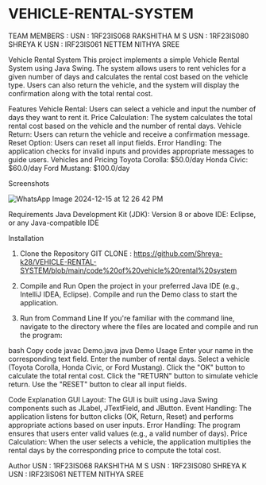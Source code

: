 # VEHICLE-RENTAL-SYSTEM

TEAM MEMBERS : 
USN : 1RF23IS068 RAKSHITHA M S
USN : 1RF23IS080 SHREYA K
USN : IRF23IS061 NETTEM NITHYA SREE

Vehicle Rental System
This project implements a simple Vehicle Rental System using Java Swing. The system allows users to rent vehicles for a given number of days and calculates the rental cost based on the vehicle type. Users can also return the vehicle, and the system will display the confirmation along with the total rental cost.

Features
Vehicle Rental: Users can select a vehicle and input the number of days they want to rent it.
Price Calculation: The system calculates the total rental cost based on the vehicle and the number of rental days.
Vehicle Return: Users can return the vehicle and receive a confirmation message.
Reset Option: Users can reset all input fields.
Error Handling: The application checks for invalid inputs and provides appropriate messages to guide users.
Vehicles and Pricing
Toyota Corolla: $50.0/day
Honda Civic: $60.0/day
Ford Mustang: $100.0/day

Screenshots

![WhatsApp Image 2024-12-15 at 12 26 42 PM](https://github.com/user-attachments/assets/87469e97-1ad2-4666-919a-c78619a88fec)


Requirements
Java Development Kit (JDK): Version 8 or above
IDE:  Eclipse, or any Java-compatible IDE

Installation
1. Clone the Repository
   GIT CLONE : https://github.com/Shreya-k28/VEHICLE-RENTAL-SYSTEM/blob/main/code%20of%20vehicle%20rental%20system
    


3. Compile and Run
Open the project in your preferred Java IDE (e.g., IntelliJ IDEA, Eclipse).
Compile and run the Demo class to start the application.

4. Run from Command Line
If you're familiar with the command line, navigate to the directory where the files are located and compile and run the program:

bash
Copy code
javac Demo.java
java Demo
Usage
Enter your name in the corresponding text field.
Enter the number of rental days.
Select a vehicle (Toyota Corolla, Honda Civic, or Ford Mustang).
Click the "OK" button to calculate the total rental cost.
Click the "RETURN" button to simulate vehicle return.
Use the "RESET" button to clear all input fields.

Code Explanation
GUI Layout: The GUI is built using Java Swing components such as JLabel, JTextField, and JButton.
Event Handling: The application listens for button clicks (OK, Return, Reset) and performs appropriate actions based on user inputs.
Error Handling: The program ensures that users enter valid values (e.g., a valid number of days).
Price Calculation: When the user selects a vehicle, the application multiplies the rental days by the corresponding price to compute the total cost.



Author
USN : 1RF23IS068 RAKSHITHA M S
USN : 1RF23IS080 SHREYA K
USN : IRF23IS061 NETTEM NITHYA SREE
